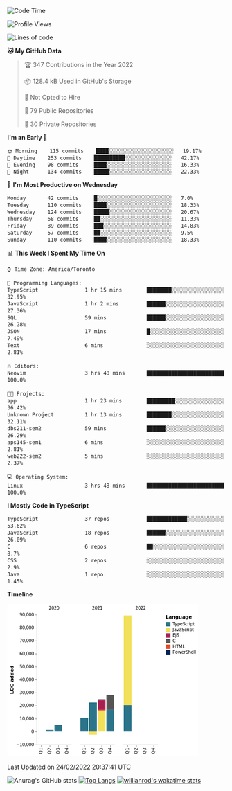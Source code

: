 <!--START_SECTION:waka-->
![Code Time](http://img.shields.io/badge/Code%20Time-157%20hrs%207%20mins-blue)

![Profile Views](http://img.shields.io/badge/Profile%20Views-23-blue)

![Lines of code](https://img.shields.io/badge/From%20Hello%20World%20I%27ve%20Written-180%20Thousand%20lines%20of%20code-blue)

**🐱 My GitHub Data** 

> 🏆 347 Contributions in the Year 2022
 > 
> 📦 128.4 kB Used in GitHub's Storage 
 > 
> 🚫 Not Opted to Hire
 > 
> 📜 79 Public Repositories 
 > 
> 🔑 30 Private Repositories  
 > 
**I'm an Early 🐤** 

```text
🌞 Morning    115 commits    ████░░░░░░░░░░░░░░░░░░░░░   19.17% 
🌆 Daytime    253 commits    ██████████░░░░░░░░░░░░░░░   42.17% 
🌃 Evening    98 commits     ████░░░░░░░░░░░░░░░░░░░░░   16.33% 
🌙 Night      134 commits    █████░░░░░░░░░░░░░░░░░░░░   22.33%

```
📅 **I'm Most Productive on Wednesday** 

```text
Monday       42 commits     █░░░░░░░░░░░░░░░░░░░░░░░░   7.0% 
Tuesday      110 commits    ████░░░░░░░░░░░░░░░░░░░░░   18.33% 
Wednesday    124 commits    █████░░░░░░░░░░░░░░░░░░░░   20.67% 
Thursday     68 commits     ██░░░░░░░░░░░░░░░░░░░░░░░   11.33% 
Friday       89 commits     ███░░░░░░░░░░░░░░░░░░░░░░   14.83% 
Saturday     57 commits     ██░░░░░░░░░░░░░░░░░░░░░░░   9.5% 
Sunday       110 commits    ████░░░░░░░░░░░░░░░░░░░░░   18.33%

```


📊 **This Week I Spent My Time On** 

```text
⌚︎ Time Zone: America/Toronto

💬 Programming Languages: 
TypeScript               1 hr 15 mins        ████████░░░░░░░░░░░░░░░░░   32.95% 
JavaScript               1 hr 2 mins         ██████░░░░░░░░░░░░░░░░░░░   27.36% 
SQL                      59 mins             ██████░░░░░░░░░░░░░░░░░░░   26.28% 
JSON                     17 mins             █░░░░░░░░░░░░░░░░░░░░░░░░   7.49% 
Text                     6 mins              ░░░░░░░░░░░░░░░░░░░░░░░░░   2.81%

🔥 Editors: 
Neovim                   3 hrs 48 mins       █████████████████████████   100.0%

🐱‍💻 Projects: 
app                      1 hr 23 mins        █████████░░░░░░░░░░░░░░░░   36.42% 
Unknown Project          1 hr 13 mins        ████████░░░░░░░░░░░░░░░░░   32.11% 
dbs211-sem2              59 mins             ██████░░░░░░░░░░░░░░░░░░░   26.29% 
aps145-sem1              6 mins              ░░░░░░░░░░░░░░░░░░░░░░░░░   2.81% 
web222-sem2              5 mins              ░░░░░░░░░░░░░░░░░░░░░░░░░   2.37%

💻 Operating System: 
Linux                    3 hrs 48 mins       █████████████████████████   100.0%

```

**I Mostly Code in TypeScript** 

```text
TypeScript               37 repos            █████████████░░░░░░░░░░░░   53.62% 
JavaScript               18 repos            ██████░░░░░░░░░░░░░░░░░░░   26.09% 
C                        6 repos             ██░░░░░░░░░░░░░░░░░░░░░░░   8.7% 
CSS                      2 repos             ░░░░░░░░░░░░░░░░░░░░░░░░░   2.9% 
Java                     1 repo              ░░░░░░░░░░░░░░░░░░░░░░░░░   1.45%

```


**Timeline**

![Chart not found](https://raw.githubusercontent.com/wise-introvert/wise-introvert/master/charts/bar_graph.png) 


 Last Updated on 24/02/2022 20:37:41 UTC
<!--END_SECTION:waka-->

![Anurag's GitHub stats](https://github-readme-stats.vercel.app/api?username=wise-introvert&count_private=true&show_icons=true)
[![Top Langs](https://github-readme-stats.vercel.app/api/top-langs/?username=wise-introvert&langs_count=10)](https://github.com/anuraghazra/github-readme-stats)
[![willianrod's wakatime stats](https://github-readme-stats.vercel.app/api/wakatime?username=wiseintrovert)](https://github.com/anuraghazra/github-readme-stats)
